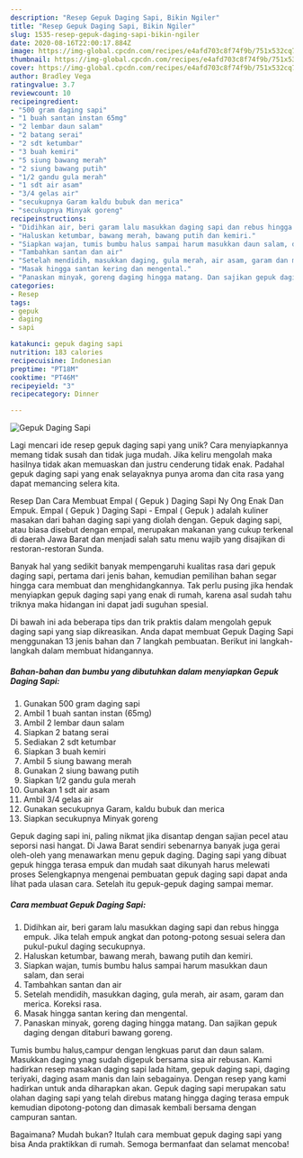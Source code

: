 ```yaml
---
description: "Resep Gepuk Daging Sapi, Bikin Ngiler"
title: "Resep Gepuk Daging Sapi, Bikin Ngiler"
slug: 1535-resep-gepuk-daging-sapi-bikin-ngiler
date: 2020-08-16T22:00:17.884Z
image: https://img-global.cpcdn.com/recipes/e4afd703c8f74f9b/751x532cq70/gepuk-daging-sapi-foto-resep-utama.jpg
thumbnail: https://img-global.cpcdn.com/recipes/e4afd703c8f74f9b/751x532cq70/gepuk-daging-sapi-foto-resep-utama.jpg
cover: https://img-global.cpcdn.com/recipes/e4afd703c8f74f9b/751x532cq70/gepuk-daging-sapi-foto-resep-utama.jpg
author: Bradley Vega
ratingvalue: 3.7
reviewcount: 10
recipeingredient:
- "500 gram daging sapi"
- "1 buah santan instan 65mg"
- "2 lembar daun salam"
- "2 batang serai"
- "2 sdt ketumbar"
- "3 buah kemiri"
- "5 siung bawang merah"
- "2 siung bawang putih"
- "1/2 gandu gula merah"
- "1 sdt air asam"
- "3/4 gelas air"
- "secukupnya Garam kaldu bubuk dan merica"
- "secukupnya Minyak goreng"
recipeinstructions:
- "Didihkan air, beri garam lalu masukkan daging sapi dan rebus hingga empuk. Jika telah empuk angkat dan potong-potong sesuai selera dan pukul-pukul daging secukupnya."
- "Haluskan ketumbar, bawang merah, bawang putih dan kemiri."
- "Siapkan wajan, tumis bumbu halus sampai harum masukkan daun salam, dan serai"
- "Tambahkan santan dan air"
- "Setelah mendidih, masukkan daging, gula merah, air asam, garam dan merica. Koreksi rasa."
- "Masak hingga santan kering dan mengental."
- "Panaskan minyak, goreng daging hingga matang. Dan sajikan gepuk daging dengan ditaburi bawang goreng."
categories:
- Resep
tags:
- gepuk
- daging
- sapi

katakunci: gepuk daging sapi 
nutrition: 183 calories
recipecuisine: Indonesian
preptime: "PT18M"
cooktime: "PT46M"
recipeyield: "3"
recipecategory: Dinner

---
```



![Gepuk Daging Sapi](https://img-global.cpcdn.com/recipes/e4afd703c8f74f9b/751x532cq70/gepuk-daging-sapi-foto-resep-utama.jpg)

Lagi mencari ide resep gepuk daging sapi yang unik? Cara menyiapkannya memang tidak susah dan tidak juga mudah. Jika keliru mengolah maka hasilnya tidak akan memuaskan dan justru cenderung tidak enak. Padahal gepuk daging sapi yang enak selayaknya punya aroma dan cita rasa yang dapat memancing selera kita.

Resep Dan Cara Membuat Empal ( Gepuk ) Daging Sapi Ny Ong Enak Dan Empuk. Empal ( Gepuk ) Daging Sapi - Empal ( Gepuk ) adalah kuliner masakan dari bahan daging sapi yang diolah dengan. Gepuk daging sapi, atau biasa disebut dengan empal, merupakan makanan yang cukup terkenal di daerah Jawa Barat dan menjadi salah satu menu wajib yang disajikan di restoran-restoran Sunda.

Banyak hal yang sedikit banyak mempengaruhi kualitas rasa dari gepuk daging sapi, pertama dari jenis bahan, kemudian pemilihan bahan segar hingga cara membuat dan menghidangkannya. Tak perlu pusing jika hendak menyiapkan gepuk daging sapi yang enak di rumah, karena asal sudah tahu triknya maka hidangan ini dapat jadi suguhan spesial.


Di bawah ini ada beberapa tips dan trik praktis dalam mengolah gepuk daging sapi yang siap dikreasikan. Anda dapat membuat Gepuk Daging Sapi menggunakan 13 jenis bahan dan 7 langkah pembuatan. Berikut ini langkah-langkah dalam membuat hidangannya.

<!--inarticleads1-->

##### Bahan-bahan dan bumbu yang dibutuhkan dalam menyiapkan Gepuk Daging Sapi:

1. Gunakan 500 gram daging sapi
1. Ambil 1 buah santan instan (65mg)
1. Ambil 2 lembar daun salam
1. Siapkan 2 batang serai
1. Sediakan 2 sdt ketumbar
1. Siapkan 3 buah kemiri
1. Ambil 5 siung bawang merah
1. Gunakan 2 siung bawang putih
1. Siapkan 1/2 gandu gula merah
1. Gunakan 1 sdt air asam
1. Ambil 3/4 gelas air
1. Gunakan secukupnya Garam, kaldu bubuk dan merica
1. Siapkan secukupnya Minyak goreng


Gepuk daging sapi ini, paling nikmat jika disantap dengan sajian pecel atau seporsi nasi hangat. Di Jawa Barat sendiri sebenarnya banyak juga gerai oleh-oleh yang menawarkan menu gepuk daging. Daging sapi yang dibuat gepuk hingga terasa empuk dan mudah saat dikunyah harus melewati proses Selengkapnya mengenai pembuatan gepuk daging sapi dapat anda lihat pada ulasan cara. Setelah itu gepuk-gepuk daging sampai memar. 

<!--inarticleads2-->

##### Cara membuat Gepuk Daging Sapi:

1. Didihkan air, beri garam lalu masukkan daging sapi dan rebus hingga empuk. Jika telah empuk angkat dan potong-potong sesuai selera dan pukul-pukul daging secukupnya.
1. Haluskan ketumbar, bawang merah, bawang putih dan kemiri.
1. Siapkan wajan, tumis bumbu halus sampai harum masukkan daun salam, dan serai
1. Tambahkan santan dan air
1. Setelah mendidih, masukkan daging, gula merah, air asam, garam dan merica. Koreksi rasa.
1. Masak hingga santan kering dan mengental.
1. Panaskan minyak, goreng daging hingga matang. Dan sajikan gepuk daging dengan ditaburi bawang goreng.


Tumis bumbu halus,campur dengan lengkuas parut dan daun salam. Masukkan daging ynag sudah digepuk bersama sisa air rebusan. Kami hadirkan resep masakan daging sapi lada hitam, gepuk daging sapi, daging teriyaki, daging asam manis dan lain sebagainya. Dengan resep yang kami hadirkan untuk anda diharapkan akan. Gepuk daging sapi merupakan satu olahan daging sapi yang telah direbus matang hingga daging terasa empuk kemudian dipotong-potong dan dimasak kembali bersama dengan campuran santan. 

Bagaimana? Mudah bukan? Itulah cara membuat gepuk daging sapi yang bisa Anda praktikkan di rumah. Semoga bermanfaat dan selamat mencoba!
